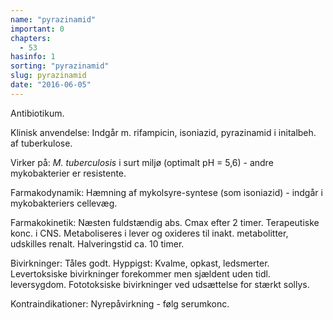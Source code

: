```yaml
---
name: "pyrazinamid"
important: 0
chapters:
  - 53
hasinfo: 1
sorting: "pyrazinamid"
slug: pyrazinamid
date: "2016-06-05"
---
```


Antibiotikum.

Klinisk anvendelse: Indgår m. rifampicin, isoniazid, pyrazinamid i initalbeh. af
tuberkulose.

Virker på: <em>M. tuberculosis</em> i surt miljø (optimalt pH = 5,6) - andre
mykobakterier er resistente.

Farmakodynamik: Hæmning af mykolsyre-syntese (som isoniazid) - indgår i
mykobakteriers cellevæg.

Farmakokinetik: Næsten fuldstændig abs. Cmax efter 2 timer. Terapeutiske konc. i
CNS. Metaboliseres i lever og oxideres til inakt. metabolitter, udskilles
renalt. Halveringstid ca. 10 timer.

Bivirkninger: Tåles godt. Hyppigst: Kvalme, opkast, ledsmerter. Levertoksiske
bivirkninger forekommer men sjældent uden tidl. leversygdom. Fototoksiske
bivirkninger ved udsættelse for stærkt sollys.

Kontraindikationer: Nyrepåvirkning - følg serumkonc.
